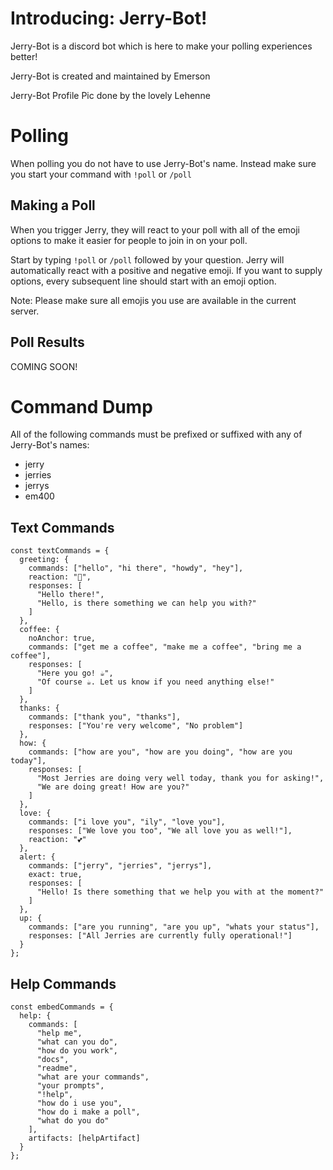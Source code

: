 # Introducing: Jerry-Bot!

Jerry-Bot is a discord bot which is here to make your polling experiences better!

Jerry-Bot is created and maintained by Emerson

Jerry-Bot Profile Pic done by the lovely Lehenne

# Polling

When polling you do not have to use Jerry-Bot's name. Instead make sure you start your command with `!poll` or `/poll`

## Making a Poll

When you trigger Jerry, they will react to your poll with all of the emoji options to make it easier for people to join in on your poll.

Start by typing `!poll` or `/poll` followed by your question. Jerry will automatically react with a positive and negative emoji. If you want to supply options, every subsequent line should start with an emoji option.

Note: Please make sure all emojis you use are available in the current server.

## Poll Results

COMING SOON!

# Command Dump

All of the following commands must be prefixed or suffixed with any of Jerry-Bot's names:

- jerry
- jerries
- jerrys
- em400

## Text Commands

```
const textCommands = {
  greeting: {
    commands: ["hello", "hi there", "howdy", "hey"],
    reaction: "👋",
    responses: [
      "Hello there!",
      "Hello, is there something we can help you with?"
    ]
  },
  coffee: {
    noAnchor: true,
    commands: ["get me a coffee", "make me a coffee", "bring me a coffee"],
    responses: [
      "Here you go! ☕",
      "Of course ☕. Let us know if you need anything else!"
    ]
  },
  thanks: {
    commands: ["thank you", "thanks"],
    responses: ["You're very welcome", "No problem"]
  },
  how: {
    commands: ["how are you", "how are you doing", "how are you today"],
    responses: [
      "Most Jerries are doing very well today, thank you for asking!",
      "We are doing great! How are you?"
    ]
  },
  love: {
    commands: ["i love you", "ily", "love you"],
    responses: ["We love you too", "We all love you as well!"],
    reaction: "💕"
  },
  alert: {
    commands: ["jerry", "jerries", "jerrys"],
    exact: true,
    responses: [
      "Hello! Is there something that we help you with at the moment?"
    ]
  },
  up: {
    commands: ["are you running", "are you up", "whats your status"],
    responses: ["All Jerries are currently fully operational!"]
  }
};
```

## Help Commands

```
const embedCommands = {
  help: {
    commands: [
      "help me",
      "what can you do",
      "how do you work",
      "docs",
      "readme",
      "what are your commands",
      "your prompts",
      "!help",
      "how do i use you",
      "how do i make a poll",
      "what do you do"
    ],
    artifacts: [helpArtifact]
  }
};
```
